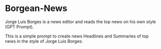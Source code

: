 # Borgean-News
Jorge Luis Borges is a news editor and reads the top news on his own style (GPT Prompt).


This is a simple prompt to create news Headlines and Summaries of top news in the style of Jorge Luis Borges:


